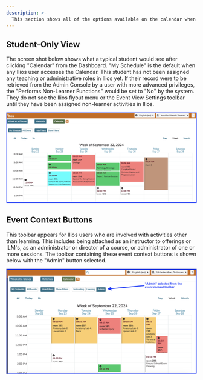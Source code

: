 ```yaml
---
description: >-
  This section shows all of the options available on the calendar when "My Schedule" (the default) is selected.
---
```


## Student-Only View 

The screen shot below shows what a typical student would see after clicking "Calendar" from the Dashboard. "My Schedule" is the default when any Ilios user accesses the Calendar. This student has not been assigned any teaching or administrative roles in Ilios yet. If their record were to be retrieved from the Admin Console by a user with more advanced privileges, the "Performs Non-Learner Functions" would be set to "No" by the system. They do not see the Ilios flyout menu or the Event View Settings toolbar until they have been assigned non-learner activities in Ilios. 

![student (learner only) view](../images/calendar_view_images/calendar_student_view.png)

## Event Context Buttons

This toolbar appears for Ilios users who are involved with activities other than learning. This includes being attached as an instructor to offerings or ILM's, as an administrator or director of a course, or administrator of one or more sessions. The toolbar containing these event context buttons is shown below with the "Admin" button selected. 

!["Admin" selected](../images/calendar_view_images/event_context_buttons.png)